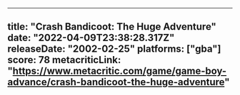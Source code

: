 
---
title: "Crash Bandicoot: The Huge Adventure"
date: "2022-04-09T23:38:28.317Z"
releaseDate: "2002-02-25"
platforms: ["gba"]
score: 78
metacriticLink: "https://www.metacritic.com/game/game-boy-advance/crash-bandicoot-the-huge-adventure"
---
